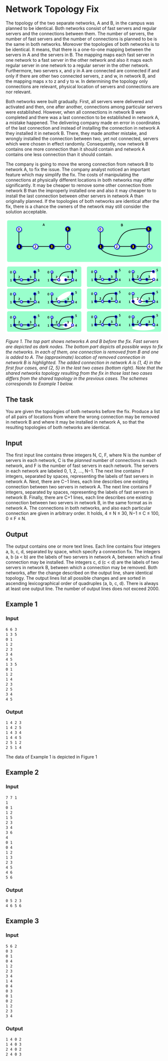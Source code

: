# Network Topology Fix

The topology of the two separate networks, A and B, in the campus was planned to be identical. Both networks consist of fast servers and regular servers and the connections between them. The number of servers, the number of fast servers and the number of connections is planned to be is the same in both networks. Moreover the topologies of both networks is to be identical. It means, that there is a one-to-one mapping between the servers in A and the servers in B. The mapping maps each fast server in one network to a fast server in the other network and also it maps each regular server in one network to a regular server in the other network. Furthermore, two servers x, and y in A are connected are connected if and only if there are other two connected servers, z and w, in network B, and the mapping maps x to z and y to w.
In determining the topology only connections are relevant, physical location of servers and connections are nor relevant.

Both networks were built gradually. First, all servers were delivered and activated and then, one after another, connections among particular servers were established.
However, when all connections in network B were completed and there was a last connection to be established in network A, a mistake happened. The delivering company made en error in coordinates of the last connection and instead of installing the connection in network A they installed it in network B. There, they made another mistake, and wrongly installed the connection between two, yet not connected, servers which were chosen in effect randomly. Consequently, now network B contains one more connection than it should contain and network A contains one less connection than it should contain.

The company is going to move the wrong connection from network B to network A, to fix the issue. The company analyst noticed an important feature which may simplify the fix. The costs of manipulating the connections at physically different locations in both networks may differ significantly. It may be cheaper to remove some other connection from network B than the improperly installed one and also it may cheaper to to install the last connection between other servers in network A than originally planned. If the topologies of both networks are identical after the fix, there is a chance the owners of the network may still consider the solution acceptable.

![Figure 1](image.png)

*Figure 1. The top part shows networks A and B before the fix. Fast servers are depicted as dark nodes. The bottom part depicts all possible ways to fix the networks. In each of them, one connection is removed from B and one is added to A. The (approximate) location of removed connection in network B is highlighted. The added connection in network A is {1, 4} in the first four cases, and {2, 5} in the last two cases (bottom right). Note that the shared networks topology resulting from the fix in those last two cases differs from the shared topology in the previous cases. The schemes corresponds to Example 1 below.*

## The task

You are given the topologies of both networks before the fix. Produce a list of all pairs of locations from where the wrong connection may be removed in network B and where it may be installed in network A, so that the resulting topologies of both networks are identical.

## Input

The first input line contains three integers N, C, F, where N is the number of servers in each network, C is the *planned* number of connections in each network, and F is the number of fast servers in each network. The servers in each network are labeled 0, 1, 2, ..., N−1. The next line contains F integers, separated by spaces, representing the labels of fast servers in network A. Next, there are C−1 lines, each line describes one existing connection between two servers in network A. The next line contains F integers, separated by spaces, representing the labels of fast servers in network B. Finally, there are C+1 lines, each line describes one existing connection between two servers in network B, in the same format as in network A.
The connections in both networks, and also each particular connection are given in arbitrary order.
It holds, 4 ≤ N ≤ 30, N−1 ≤ C ≤ 100, 0 ≤ F ≤ N.

## Output

The output contains one or more text lines. Each line contains four integers a, b, c, d, separated by space, which specify a connextion fix. The integers a, b (a < b) are the labels of two servers in network A, between which a final connection may be installed. The integers c, d (c < d) are the labels of two servers in network B, between which a connection may be removed. Both networks, after the change described on the output line, share identical topology.
The output lines list all possible changes and are sorted in ascending lexicographical order of quadruples (a, b, c, d).
There is always at least one output line. The number of output lines does not exceed 2000.

## Example 1
### Input
```
6 6 3
1 3 5
0 1
1 2
2 3
3 4
4 5
1 3 5
0 1
1 2
1 4
2 3
2 5
3 4
4 5
```
### Output
```
1 4 2 3
1 4 2 5
1 4 3 4
1 4 4 5
2 5 1 2
2 5 1 4
```

The data of Example 1 is depicted in Figure 1

## Example 2
### Input
```
7 7 1
1
0 1
1 2
1 5
2 3
3 4
3 6
4
0 1
0 4
1 2
1 3
2 3
4 5
4 6
5 6
```
### Output
```
0 5 2 3
4 6 5 6
```

## Example 3
### Input
```
5 6 2
0 3
0 1
0 4
1 2
2 3
3 4
1 4
0 4
0 3
0 1
0 2
1 2
2 3
3 4
```
### Output
```
1 4 0 2
1 4 0 3
2 4 0 2
2 4 0 3
```